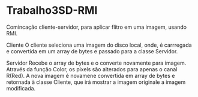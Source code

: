 # Trabalho3SD-RMI
Comincação cliente-servidor, para aplicar flitro em uma imagem, usando RMI.

Cliente
  O cliente seleciona uma imagem do disco local, onde, é carrregada e convertida em um array de bytes e passado para a classe Servidor.

Servidor
  Recebe o array de bytes e o converte novamente para imagem. Através da função Color, os pixels são alterados para apenas o canal R(Red). 
  A nova imagem é novamene convertida em array de bytes e retornada à classe Cliente, que irá mostrar a imagem  originale a imagem modificada.
